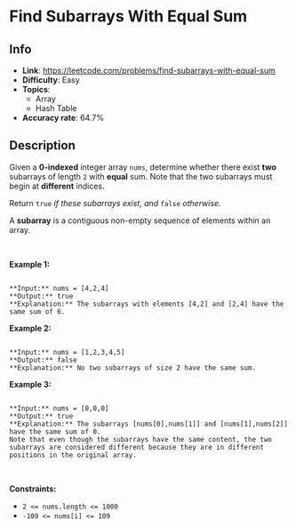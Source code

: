 # Find Subarrays With Equal Sum

## Info  
- **Link**: https://leetcode.com/problems/find-subarrays-with-equal-sum
- **Difficulty**: Easy  
- **Topics**:   
    - Array
    - Hash Table
- **Accuracy rate**: 64.7%  

## Description  
    
Given a **0-indexed** integer array `nums`, determine whether there exist **two** subarrays of length `2` with **equal** sum. Note that the two subarrays must begin at **different** indices.


Return `true` *if these subarrays exist, and* `false` *otherwise.*


A **subarray** is a contiguous non-empty sequence of elements within an array.


 


**Example 1:**



```

**Input:** nums = [4,2,4]
**Output:** true
**Explanation:** The subarrays with elements [4,2] and [2,4] have the same sum of 6.

```

**Example 2:**



```

**Input:** nums = [1,2,3,4,5]
**Output:** false
**Explanation:** No two subarrays of size 2 have the same sum.

```

**Example 3:**



```

**Input:** nums = [0,0,0]
**Output:** true
**Explanation:** The subarrays [nums[0],nums[1]] and [nums[1],nums[2]] have the same sum of 0. 
Note that even though the subarrays have the same content, the two subarrays are considered different because they are in different positions in the original array.

```

 


**Constraints:**


* `2 <= nums.length <= 1000`
* `-109 <= nums[i] <= 109`


  
    